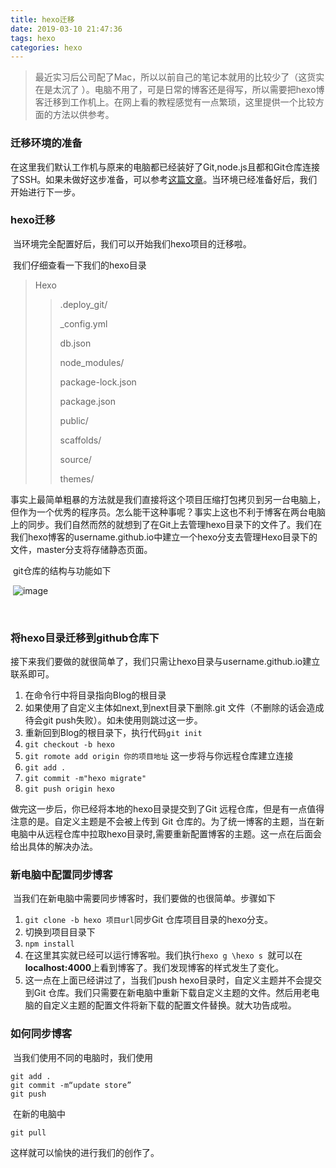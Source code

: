 ```yaml
---
title: hexo迁移
date: 2019-03-10 21:47:36
tags: hexo
categories: hexo
---
```


> 最近实习后公司配了Mac，所以以前自己的笔记本就用的比较少了（这货实在是太沉了 ）。电脑不用了，可是日常的博客还是得写，所以需要把hexo博客迁移到工作机上。在网上看的教程感觉有一点繁琐，这里提供一个比较方面的方法以供参考。

<!-- more -->

### 迁移环境的准备

​	在这里我们默认工作机与原来的电脑都已经装好了Git,node.js且都和Git仓库连接了SSH。如果未做好这步准备，可以参考[这篇文章](https://www.jianshu.com/p/ee2578821d49)。当环境已经准备好后，我们开始进行下一步。

### hexo迁移

​	当环境完全配置好后，我们可以开始我们hexo项目的迁移啦。

​	我们仔细查看一下我们的hexo目录

> Hexo
>
> > .deploy_git/
> >
> > _config.yml       
> >
> > db.json     
> >
> > node_modules/      
> >
> > package-lock.json 
> >
> > package.json   
> >
> > public/
> >
> > scaffolds/ 
> >
> >  source/         
> >
> >  themes/

​	事实上最简单粗暴的方法就是我们直接将这个项目压缩打包拷贝到另一台电脑上，但作为一个优秀的程序员。怎么能干这种事呢？事实上这也不利于博客在两台电脑上的同步。我们自然而然的就想到了在Git上去管理hexo目录下的文件了。我们在我们hexo博客的username.github.io中建立一个hexo分支去管理Hexo目录下的文件，master分支将存储静态页面。

​	git仓库的结构与功能如下

​	![image](http://cdn.zheyao.top/4906139-652af9cbae0a1a3d.png)

​	

### 将hexo目录迁移到github仓库下

​	接下来我们要做的就很简单了，我们只需让hexo目录与username.github.io建立联系即可。

1. 在命令行中将目录指向Blog的根目录
2. 如果使用了自定义主体如next,到next目录下删除.git 文件（不删除的话会造成待会git push失败）。如未使用则跳过这一步。
3. 重新回到Blog的根目录下，执行代码`git init`
4. `git checkout -b hexo `
5. `git romote add origin 你的项目地址` 这一步将与你远程仓库建立连接
6. `git add .`
7. `git commit -m"hexo migrate"`
8. `git push origin hexo`  

做完这一步后，你已经将本地的hexo目录提交到了Git 远程仓库，但是有一点值得注意的是。自定义主题是不会被上传到 Git 仓库的。为了统一博客的主题，当在新电脑中从远程仓库中拉取hexo目录时,需要重新配置博客的主题。这一点在后面会给出具体的解决办法。

### 新电脑中配置同步博客

​	当我们在新电脑中需要同步博客时，我们要做的也很简单。步骤如下

1. `git clone -b hexo 项目url`同步Git 仓库项目目录的hexo分支。
2. 切换到项目目录下
3. `npm install`
4. 在这里其实就已经可以运行博客啦。我们执行`hexo g \hexo s `就可以在**localhost:4000**上看到博客了。我们发现博客的样式发生了变化。
5. 这一点在上面已经讲过了，当我们push hexo目录时，自定义主题并不会提交到Git 仓库。我们只需要在新电脑中重新下载自定义主题的文件。然后用老电脑的自定义主题的配置文件将新下载的配置文件替换。就大功告成啦。

### 如何同步博客

​	当我们使用不同的电脑时，我们使用

```
git add .
git commit -m“update store”
git push
```

​	在新的电脑中

```
git pull 
```

这样就可以愉快的进行我们的创作了。



